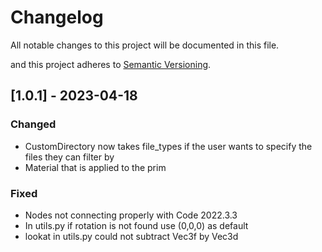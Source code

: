 # Changelog

All notable changes to this project will be documented in this file.

and this project adheres to [Semantic Versioning](https://semver.org/spec/v2.0.0.html).

## [1.0.1] - 2023-04-18

### Changed

- CustomDirectory now takes file_types if the user wants to specify the files they can filter by
- Material that is applied to the prim

### Fixed

- Nodes not connecting properly with Code 2022.3.3
- In utils.py if rotation is not found use (0,0,0) as default
- lookat in utils.py could not subtract Vec3f by Vec3d
